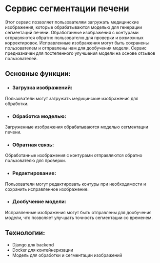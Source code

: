 # Сервис сегментации печени

Этот сервис позволяет пользователям загружать медицинские изображения, которые обрабатываются моделью для генерации сегментаций печени. Обработанные изображения с контурами отправляются обратно пользователю для проверки и возможных корректировок. Исправленные изображения могут быть сохранены пользователем и отправлены нам для дообучения модели. Сервис предназначен для постепенного улучшения модели на основе отзывов пользователей.
## Основные функции:

 - ### Загрузка изображений:
Пользователи могут загружать медицинские изображения для обработки.
 - ### Обработка моделью:
Загруженные изображения обрабатываются моделью сегментации печени.
 - ### Обратная связь:
Обработанные изображения с контурами отправляются обратно пользователю для проверки.
 - ### Редактирование:
Пользователи могут редактировать контуры при необходимости и сохранить исправленное изображение.
 - ### Дообучение модели:
Исправленные изображения могут быть отправлены для дообучения модели, что позволяет улучшать точность сегментации со временем.

## Технологии:
 - Django для backend
 - Docker для контейнеризации
 - Модель для обработки и сегментации изображений